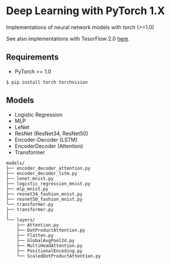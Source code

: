 # Deep Learning with PyTorch 1.X

Implementations of neural network models with torch (>=1.0)

See also implementations with TesorFlow 2.0 [here](https://github.com/yusugomori/deeplearning-tf2).

## Requirements

* PyTorch >= 1.0

```shell
$ pip install torch torchvision
```

## Models

* Logistic Regression
* MLP
* LeNet
* ResNet (ResNet34, ResNet50)
* Encoder-Decoder (LSTM)
* EncoderDecoder (Attention)
* Transformer

```
models/
├── encoder_decoder_attention.py
├── encoder_decoder_lstm.py
├── lenet_mnist.py
├── logistic_regression_mnist.py
├── mlp_mnist.py
├── resnet34_fashion_mnist.py
├── resnet50_fashion_mnist.py
└── transformer.py
├── transformer.py
│
└── layers/
    ├── Attention.py
    ├── DotProductAttention.py
    ├── Flatten.py
    ├── GlobalAvgPool2d.py
    ├── MultiHeadAttention.py
    ├── PositionalEncoding.py
    └── ScaledDotProductAttention.py
```
